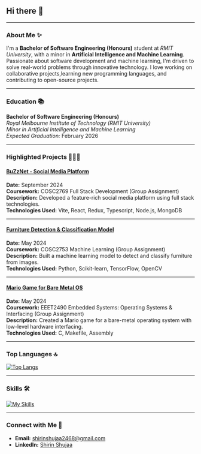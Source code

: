 

## Hi there 👋

---

### About Me ✨

I'm a **Bachelor of Software Engineering (Honours)** student at *RMIT University*, with a minor in **Artificial Intelligence and Machine Learning**. Passionate about software development and machine learning, I'm driven to solve real-world problems through innovative technology. I love working on collaborative projects,learning new programming languages, and contributing to open-source projects.

---

### Education 📚

**Bachelor of Software Engineering (Honours)**  
*Royal Melbourne Institute of Technology (RMIT University)*  
*Minor in Artificial Intelligence and Machine Learning*  
*Expected Graduation:* February 2026

---

### Highlighted Projects 👩🏻‍🎓

#### [BuZzNet - Social Media Platform](https://github.com/shirin44/COSC2769_Full_Stack_Development_Group_Assignment)  
**Date:** September 2024  
**Coursework:** COSC2769 Full Stack Development (Group Assignment)  
**Description:** Developed a feature-rich social media platform using full stack technologies.  
**Technologies Used:** Vite, React, Redux, Typescript, Node.js, MongoDB

---

#### [Furniture Detection & Classification Model](https://github.com/shirin44/COSC2753-Machine-Learning--Group-Assignment-Furniture-Classification-Model-)  
**Date:** May 2024  
**Coursework:** COSC2753 Machine Learning (Group Assignment)  
**Description:** Built a machine learning model to detect and classify furniture from images.  
**Technologies Used:** Python, Scikit-learn, TensorFlow, OpenCV

---

#### [Mario Game for Bare Metal OS](https://github.com/shirin44/EEET2490-Embedded-Systems-Operating-Systems-Interfacing-Group-Assignment-Mario-game)  
**Date:** May 2024  
**Coursework:** EEET2490 Embedded Systems: Operating Systems & Interfacing (Group Assignment)  
**Description:** Created a Mario game for a bare-metal operating system with low-level hardware interfacing.  
**Technologies Used:** C, Makefile, Assembly

---

### Top Languages 🔝
[![Top Langs](https://github-readme-stats.vercel.app/api/top-langs/?username=shirin44&layout=compact&theme=radical)](https://github.com/anuraghazra/github-readme-stats)

---

### Skills 🛠️
[![My Skills](https://skillicons.dev/icons?i=react,nodejs,mongodb,redux,git,docker,linux,tensorflow,opencv,vite,assembly)](https://skillicons.dev)

---

### Connect with Me 🤝

- **Email:** shirinshujaa2468@gmail.com  
- **LinkedIn:** [Shirin Shujaa](https://www.linkedin.com/in/shirin-shujaa/)

